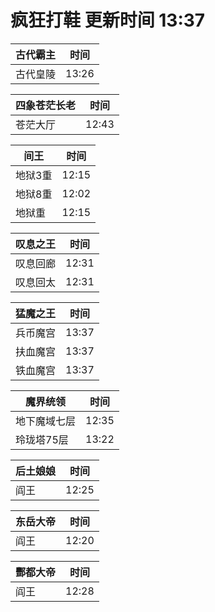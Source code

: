 # 疯狂打鞋 更新时间 13:37

| 古代霸主   | 时间    |
|--------|-------|
| 古代皇陵 | 13:26 |

| 四象苍茫长老   | 时间    |
|--------|-------|
| 苍茫大厅 | 12:43 |

| 间王   | 时间    |
|--------|-------|
| 地狱3重 | 12:15 |
| 地狱8重 | 12:02 |
| 地狱重 | 12:15 |

| 叹息之王   | 时间    |
|--------|-------|
| 叹息回廊 | 12:31 |
| 叹息回太 | 12:31 |

| 猛魔之王   | 时间    |
|--------|-------|
| 兵币魔宫 | 13:37 |
| 扶血魔宫 | 13:37 |
| 铁血魔宫 | 13:37 |

| 魔界统领   | 时间    |
|--------|-------|
| 地下魔域七层 | 12:35 |
| 玲珑塔75层 | 13:22 |

| 后土娘娘   | 时间    |
|--------|-------|
| 阎王 | 12:25 |

| 东岳大帝   | 时间    |
|--------|-------|
| 阎王 | 12:20 |

| 酆都大帝   | 时间    |
|--------|-------|
| 阎王 | 12:28 |